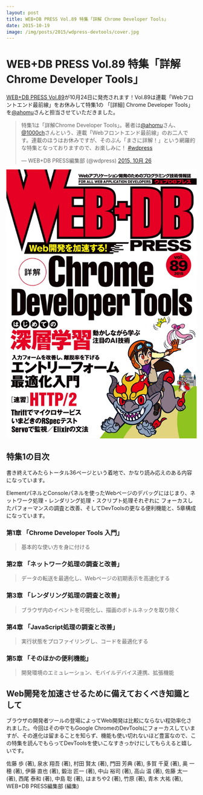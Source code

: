 ```yaml
---
layout: post
title: WEB+DB PRESS Vol.89 特集「詳解 Chrome Developer Tools」
date: 2015-10-19
image: /img/posts/2015/wdpress-devtools/cover.jpg
---
```


# WEB+DB PRESS Vol.89 特集「詳解 Chrome Developer Tools」

[WEB+DB PRESS Vol.89](http://gihyo.jp/magazine/wdpress/archive/2015/vol89)が10月24日に発売されます！Vol.89は連載「Webフロントエンド最前線」をお休みして特集1の 「[詳細] Chrome Developer Tools」を[@ahomu](http://twitter.com/ahomu)さんと担当させていただきました。

<blockquote class="twitter-tweet" lang="ja"><p lang="ja" dir="ltr">特集1は「詳解Chrome Developer Tools」。著者は<a href="https://twitter.com/ahomu">@ahomu</a>さん、<a href="https://twitter.com/1000ch">@1000ch</a>さんという、連載「Webフロントエンド最前線」のお二人です。連載のほうはお休みですが、そのぶん「まさに詳解！」という網羅的な特集となっておりますので、お楽しみに！ <a href="https://twitter.com/hashtag/wdpress?src=hash">#wdpress</a></p>&mdash; WEB+DB PRESS編集部 (@wdpress) <a href="https://twitter.com/wdpress/status/658580867850223616">2015, 10月 26</a></blockquote>

![](/img/posts/2015/wdpress-devtools/cover.jpg)

## 特集1の目次

書き終えてみたらトータル36ページという着地で、かなり読み応えのある内容になっています。

ElementパネルとConsoleパネルを使ったWebページのデバッグにはじまり、ネットワーク処理・レンダリング処理・スクリプト処理それぞれに
フォーカスしたパフォーマンスの調査と改善、そしてDevToolsの更なる便利機能と、5章構成になっています。

### 第1章 「Chrome Developer Tools 入門」

>基本的な使い方を身に付ける

### 第2章 「ネットワーク処理の調査と改善」

>データの転送を最適化し、Webページの初期表示を高速化する

### 第3章 「レンダリング処理の調査と改善」

>ブラウザ内のイベントを可視化し、描画のボトルネックを取り除く

### 第4章 「JavaScript処理の調査と改善」

>実行状態をプロファイリングし、コードを最適化する

### 第5章 「そのほかの便利機能」

>開発環境のエミュレーション、モバイルデバイス連携、拡張機能

## Web開発を加速させるために備えておくべき知識として

ブラウザの開発者ツールの登場によってWeb開発は比較にならない程効率化されました。今回はその中でもGoogle ChromeのDevToolsにフォーカスしていますが、その進化は留まることを知らず、機能も使い切れないほど豊富なので、この特集を読んでもらってDevToolsを使いこなすきっかけにしてもらえると嬉しいです。

<affiliate-link
  src="https://images-na.ssl-images-amazon.com/images/I/61aoxzmo9OL._SX352_BO1,204,203,200_.jpg"
  href="https://www.amazon.co.jp/dp/4774176389/"
  tag="1000ch-22"
  title="WEB+DB PRESS Vol.89">
  佐藤 歩 (著), 泉水 翔吾  (著), 村田 賢太 (著), 門田 芳典 (著), 多賀 千夏 (著), 奥 一穂 (著), 伊藤 直也 (著), 鍛治 匠一 (著), 中山 裕司 (著), 高山 温 (著), 佐藤 太一 (著), 西尾 泰和 (著), 中島 聡 (著), はまちや2 (著), 竹原 (著), 青木 大祐 (著), WEB+DB PRESS編集部 (編集)
</affiliate-link>
